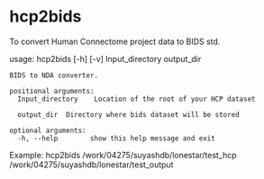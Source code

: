 # hcp2bids
To convert Human Connectome project data to BIDS std.

usage: hcp2bids [-h] [-v] Input_directory output_dir

    BIDS to NDA converter.

    positional arguments:
      Input_directory    Location of the root of your HCP dataset

      output_dir  Directory where bids dataset will be stored

    optional arguments:
      -h, --help        show this help message and exit
Example:  hcp2bids /work/04275/suyashdb/lonestar/test_hcp /work/04275/suyashdb/lonestar/test_output
